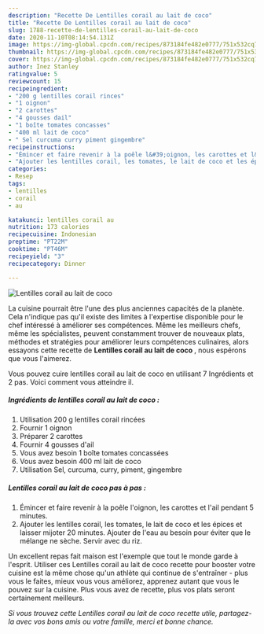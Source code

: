 ```yaml
---
description: "Recette De Lentilles corail au lait de coco"
title: "Recette De Lentilles corail au lait de coco"
slug: 1788-recette-de-lentilles-corail-au-lait-de-coco
date: 2020-11-10T08:14:54.131Z
image: https://img-global.cpcdn.com/recipes/873184fe482e0777/751x532cq70/lentilles-corail-au-lait-de-coco-photo-principale-de-la-recette.jpg
thumbnail: https://img-global.cpcdn.com/recipes/873184fe482e0777/751x532cq70/lentilles-corail-au-lait-de-coco-photo-principale-de-la-recette.jpg
cover: https://img-global.cpcdn.com/recipes/873184fe482e0777/751x532cq70/lentilles-corail-au-lait-de-coco-photo-principale-de-la-recette.jpg
author: Inez Stanley
ratingvalue: 5
reviewcount: 15
recipeingredient:
- "200 g lentilles corail rinces"
- "1 oignon"
- "2 carottes"
- "4 gousses dail"
- "1 boîte tomates concasses"
- "400 ml lait de coco"
- " Sel curcuma curry piment gingembre"
recipeinstructions:
- "Émincer et faire revenir à la poêle l&#39;oignon, les carottes et l&#39;ail pendant 5 minutes."
- "Ajouter les lentilles corail, les tomates, le lait de coco et les épices et laisser mijoter 20 minutes. Ajouter de l&#39;eau au besoin pour éviter que le mélange ne sèche. Servir avec du riz."
categories:
- Resep
tags:
- lentilles
- corail
- au

katakunci: lentilles corail au 
nutrition: 173 calories
recipecuisine: Indonesian
preptime: "PT22M"
cooktime: "PT46M"
recipeyield: "3"
recipecategory: Dinner

---
```



![Lentilles corail au lait de coco](https://img-global.cpcdn.com/recipes/873184fe482e0777/751x532cq70/lentilles-corail-au-lait-de-coco-photo-principale-de-la-recette.jpg)

La cuisine pourrait être l'une des plus anciennes capacités de la planète. Cela n'indique pas qu'il existe des limites à l'expertise disponible pour le chef intéressé à améliorer ses compétences. Même les meilleurs chefs, même les spécialistes, peuvent constamment trouver de nouveaux plats, méthodes et stratégies pour améliorer leurs compétences culinaires, alors essayons cette recette de <strong> Lentilles corail au lait de coco </strong>, nous espérons que vous l'aimerez.

<!--inarticleads1-->

Vous pouvez cuire lentilles corail au lait de coco en utilisant 7 Ingrédients et 2 pas. Voici comment vous atteindre il.

##### Ingrédients de lentilles corail au lait de coco :

1. Utilisation 200 g lentilles corail rincées
1. Fournir 1 oignon
1. Préparer 2 carottes
1. Fournir 4 gousses d&#39;ail
1. Vous avez besoin 1 boîte tomates concassées
1. Vous avez besoin 400 ml lait de coco
1. Utilisation  Sel, curcuma, curry, piment, gingembre




<!--inarticleads2-->

##### Lentilles corail au lait de coco pas à pas :

1. Émincer et faire revenir à la poêle l&#39;oignon, les carottes et l&#39;ail pendant 5 minutes.
1. Ajouter les lentilles corail, les tomates, le lait de coco et les épices et laisser mijoter 20 minutes. Ajouter de l&#39;eau au besoin pour éviter que le mélange ne sèche. Servir avec du riz.




<!--inarticleads1-->

<p>
Un excellent repas fait maison est l'exemple que tout le monde garde à l'esprit. Utiliser ces Lentilles corail au lait de coco recette pour booster votre cuisine est la même chose qu'un athlète qui continue de s'entraîner - plus vous le faites, mieux vous vous améliorez, apprenez autant que vous le pouvez sur la cuisine. Plus vous avez de recette, plus vos plats seront certainement meilleurs.
</p>

<p>
<i>Si vous trouvez cette Lentilles corail au lait de coco recette utile, partagez-la avec vos bons amis ou votre famille, merci et bonne chance.</i>
</p>
